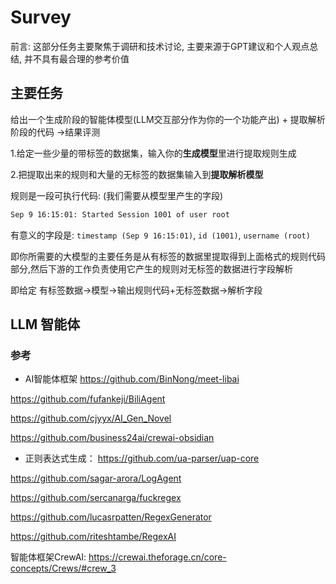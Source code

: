 # Survey

前言: 这部分任务主要聚焦于调研和技术讨论, 主要来源于GPT建议和个人观点总结, 并不具有最合理的参考价值

## 主要任务

给出一个生成阶段的智能体模型(LLM交互部分作为你的一个功能产出) + 提取解析阶段的代码  ->结果评测

1.给定一些少量的带标签的数据集，输入你的**生成模型**里进行提取规则生成

2.把提取出来的规则和大量的无标签的数据集输入到**提取解析模型**

规则是一段可执行代码: (我们需要从模型里产生的字段)

```bash
Sep 9 16:15:01: Started Session 1001 of user root
```

有意义的字段是: `timestamp (Sep 9 16:15:01)`, `id (1001)`, `username (root)`

即你所需要的大模型的主要任务是从有标签的数据里提取得到上面格式的规则代码部分,然后下游的工作负责使用它产生的规则对无标签的数据进行字段解析

即给定 有标签数据->模型->输出规则代码+无标签数据->解析字段

## LLM 智能体
### 参考
- AI智能体框架
https://github.com/BinNong/meet-libai

https://github.com/fufankeji/BiliAgent

https://github.com/cjyyx/AI_Gen_Novel

https://github.com/business24ai/crewai-obsidian

- 正则表达式生成：
https://github.com/ua-parser/uap-core

https://github.com/sagar-arora/LogAgent

https://github.com/sercanarga/fuckregex

https://github.com/lucasrpatten/RegexGenerator

https://github.com/riteshtambe/RegexAI

智能体框架CrewAI: https://crewai.theforage.cn/core-concepts/Crews/#crew_3